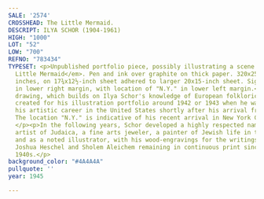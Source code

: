 ```yaml
---
SALE: '2574'
CROSSHEAD: The Little Mermaid.
DESCRIPT: ILYA SCHOR (1904-1961)
HIGH: "1000"
LOT: "52"
LOW: "700"
REFNO: "783434"
TYPESET: <p>Unpublished portfolio piece, possibly illustrating a scene from <em>The
  Little Mermaid</em>. Pen and ink over graphite on thick paper. 320x255 mm; 12¾x10
  inches, on 17¾x12½-inch sheet adhered to larger 20x15-inch sheet. Signed "I. Schor"
  in lower right margin, with location of "N.Y." in lower left margin.</p><p>This
  drawing, which builds on Ilya Schor's knowledge of European folkloric styles, was
  created for his illustration portfolio around 1942 or 1943 when he was establishing
  his artistic career in the United States shortly after his arrival from Poland.
  The location "N.Y." is indicative of his recent arrival in New York City in 1941.
  </p><p>In the following years, Schor developed a highly respected name as a noted
  artist of Judaica, a fine arts jeweler, a painter of Jewish life in the shtetl,
  and as a noted illustrator, with his wood-engravings for the writings of Rabbi Abraham
  Joshua Heschel and Sholem Aleichem remaining in continuous print since the late
  1940s.</p>
background_color: "#4A4A4A"
pullquote: ''
year: 1945

---
```

